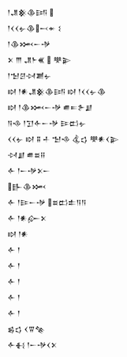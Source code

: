 <div class='block'>
<div class='line'>𒁹𒂗𒆜𒆠𒅀 </div>
<div class='line'>𒁹𒌋𒌋𒉡𒆠𒁁𒄬 𒑱</div>
<div class='line'>𒁹𒆠𒈲𒀸𒋩</div>
<div class='line'>𒉽 𒐈 𒂗𒈨𒌍  𒋧𒉌</div>
<div class='line'>𒁹𒈠𒆪𒀴𒋢𒉡</div>
<div class='line'>𒊭 𒁹𒀭𒂗𒆜𒆠𒅀 𒊭 𒁹𒌋𒌋𒉡𒆠</div>
<div class='line'>𒊭 𒁹𒆠𒈲𒀸𒋩 𒌑𒋰𒉿𒋗</div>
<div class='line'>𒀀𒈾 𒁹𒋛𒅆𒀸𒋩 𒄿𒆗𒉡</div>
<div class='line'>𒌋𒌋𒉡 𒊭 𒐉 𒈦 𒈠𒈾 𒆬𒌓 𒋧𒀭𒌋𒉌</div>
<div class='line'>𒀴𒋗 𒌑𒊺𒍝</div>
<div class='line'>𒅆 𒁹𒀸𒋩𒉽𒀸</div>
<div class='line'>𒃲𒆠𒈲</div>
<div class='line'>𒅆 𒁹𒄿𒀸𒋩 𒊺𒆗𒉺𒀀𒀀</div>
<div class='line'>𒅆 𒁹𒀭𒅎𒉽</div>
<div class='line'>𒊭 𒁹𒀭</div>
<div class='line'>𒅆 𒁹</div>
<div class='line'>𒅆 𒁹</div>
<div class='line'>𒅆 𒁹</div>
<div class='line'>𒅆 𒁹</div>
<div class='line'>𒅆 𒁹</div>
<div class='line'>𒌗𒌓 𒌋𒐊𒆚</div>
<div class='line'>𒅆𒈬 𒁹𒀸𒋩𒌋𒉽</div>
</div>